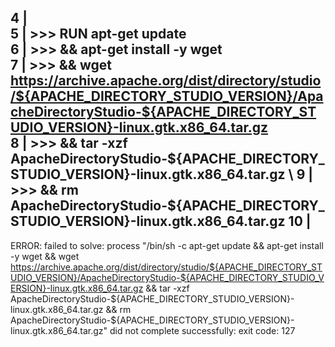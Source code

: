    4 |     
   5 | >>> RUN apt-get update \
   6 | >>>     && apt-get install -y wget \
   7 | >>>     && wget https://archive.apache.org/dist/directory/studio/${APACHE_DIRECTORY_STUDIO_VERSION}/ApacheDirectoryStudio-${APACHE_DIRECTORY_STUDIO_VERSION}-linux.gtk.x86_64.tar.gz \
   8 | >>>     && tar -xzf ApacheDirectoryStudio-${APACHE_DIRECTORY_STUDIO_VERSION}-linux.gtk.x86_64.tar.gz \
   9 | >>>     && rm ApacheDirectoryStudio-${APACHE_DIRECTORY_STUDIO_VERSION}-linux.gtk.x86_64.tar.gz
  10 |     
--------------------
ERROR: failed to solve: process "/bin/sh -c apt-get update     && apt-get install -y wget     && wget https://archive.apache.org/dist/directory/studio/${APACHE_DIRECTORY_STUDIO_VERSION}/ApacheDirectoryStudio-${APACHE_DIRECTORY_STUDIO_VERSION}-linux.gtk.x86_64.tar.gz     && tar -xzf ApacheDirectoryStudio-${APACHE_DIRECTORY_STUDIO_VERSION}-linux.gtk.x86_64.tar.gz     && rm ApacheDirectoryStudio-${APACHE_DIRECTORY_STUDIO_VERSION}-linux.gtk.x86_64.tar.gz" did not complete successfully: exit code: 127
